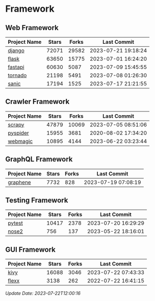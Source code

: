 # Framework

## Web Framework
| Project Name | Stars | Forks | Last Commit |
| ------------ | ----- | ----- | ----------- |
| [django](https://github.com/django/django) | 72071 | 29582 | 2023-07-21 19:18:24 |
| [flask](https://github.com/pallets/flask) | 63650 | 15775 | 2023-07-01 16:24:20 |
| [fastapi](https://github.com/tiangolo/fastapi) | 60630 | 5087 | 2023-07-09 15:45:55 |
| [tornado](https://github.com/tornadoweb/tornado) | 21198 | 5491 | 2023-07-08 01:26:30 |
| [sanic](https://github.com/sanic-org/sanic) | 17194 | 1525 | 2023-07-17 21:21:55 |

## Crawler Framework
| Project Name | Stars | Forks | Last Commit |
| ------------ | ----- | ----- | ----------- |
| [scrapy](https://github.com/scrapy/scrapy) | 47879 | 10069 | 2023-07-05 08:51:06 |
| [pyspider](https://github.com/binux/pyspider) | 15955 | 3681 | 2020-08-02 17:34:20 |
| [webmagic](https://github.com/code4craft/webmagic) | 10895 | 4144 | 2023-06-22 03:23:44 |

## GraphQL Framework
| Project Name | Stars | Forks | Last Commit |
| ------------ | ----- | ----- | ----------- |
| [graphene](https://github.com/graphql-python/graphene) | 7732 | 828 | 2023-07-19 07:08:19 |

## Testing Framework
| Project Name | Stars | Forks | Last Commit |
| ------------ | ----- | ----- | ----------- |
| [pytest](https://github.com/pytest-dev/pytest) | 10417 | 2378 | 2023-07-20 16:29:29 |
| [nose2](https://github.com/nose-devs/nose2) | 756 | 137 | 2023-05-22 18:16:01 |

## GUI Framework
| Project Name | Stars | Forks | Last Commit |
| ------------ | ----- | ----- | ----------- |
| [kivy](https://github.com/kivy/kivy) | 16088 | 3046 | 2023-07-22 07:43:33 |
| [flexx](https://github.com/flexxui/flexx) | 3138 | 262 | 2022-07-22 16:41:15 |

*Update Date: 2023-07-22T12:00:16*